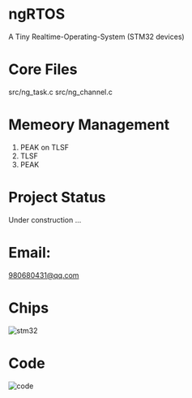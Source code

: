 # ngRTOS
A Tiny Realtime-Operating-System (STM32 devices)

# Core Files
src/ng_task.c
src/ng_channel.c

# Memeory Management
1. PEAK on TLSF
2. TLSF
3. PEAK

# Project Status
Under construction ...

# Email: 
980680431@qq.com

# Chips

![stm32](https://user-images.githubusercontent.com/28725147/211881021-549a4bdc-c3e2-4581-9ccc-b195aa9f7f2e.jpg)

# Code

![code](https://user-images.githubusercontent.com/28725147/211888784-c906d292-ad1c-4154-9528-534f121c43e6.png)
